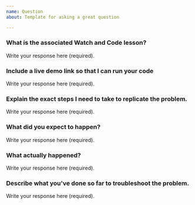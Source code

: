 ```yaml
---
name: Question
about: Template for asking a great question

---
```


### What is the associated Watch and Code lesson? <!--At a minimum, provide the URL for the associated lesson. If it's a video, include a timestamp so that I can reference the exact place where you got stuck.-->

Write your response here (required).

### Include a live demo link so that I can run your code <!--This should be a link to a Plunker or Glitch project-->

Write your response here (required).

### Explain the exact steps I need to take to replicate the problem. <!--Did you click three buttons in a specific order? Did it work fine in Chrome but not in Safari? Explain every little step.*-->

Write your response here (required).

### What did you expect to happen? <!--Also, what led you to have these expectations?-->

Write your response here (required).

### What actually happened? <!--If there’s an error message, share the entire error and the line of code that caused it. If there’s a weird user interface problem, take a screenshot.*-->

Write your response here (required).

### Describe what you've done so far to troubleshoot the problem. <!-- For example, did you go back and review certain concepts, run any experiments, and/or use the debugger?-->

Write your response here (required).
